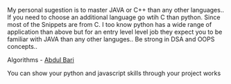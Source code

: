 My personal sugestion is to master JAVA or C++ than any other languages.. 
If you need to choose an additional language go wtih C than python. 
Since most of the Snippets are from C.
I too know python has a wide range of application than above but for an entry level level job they expect you to be familiar with JAVA than any other languges..
Be strong in DSA and OOPS concepts..

Algorithms - [Abdul Bari](https://youtube.com/playlist?list=PLDN4rrl48XKpZkf03iYFl-O29szjTrs_O&feature=shared)

You can show your python and javascript skills through your project works
